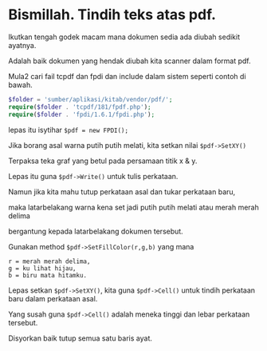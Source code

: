 # Bismillah. Tindih teks atas pdf.

Ikutkan tengah godek macam mana dokumen sedia ada diubah sedikit ayatnya.

Adalah baik dokumen yang hendak diubah kita scanner dalam format pdf.

Mula2 cari fail tcpdf dan fpdi dan include dalam sistem seperti contoh di bawah.

```php
$folder = 'sumber/aplikasi/kitab/vendor/pdf/';
require($folder . 'tcpdf/181/fpdf.php');
require($folder . 'fpdi/1.6.1/fpdi.php');
```

lepas itu isytihar ``` $pdf = new FPDI(); ```

Jika borang asal warna putih putih melati, kita setkan nilai 
``` $pdf->SetXY() ```

Terpaksa teka graf yang betul pada persamaan titik x & y.

Lepas itu guna ```$pdf->Write()``` untuk tulis perkataan.

Namun jika kita mahu tutup perkataan asal dan tukar perkataan baru, 

maka latarbelakang warna kena set jadi putih putih melati atau merah merah delima

bergantung kepada latarbelakang dokumen tersebut.

Gunakan method ```$pdf->SetFillColor(r,g,b)``` yang mana
```
r = merah merah delima, 
g = ku lihat hijau, 
b = biru mata hitamku.
```

Lepas setkan ```$pdf->SetXY()```, kita guna ```$pdf->Cell()``` untuk tindih perkataan baru dalam perkataan asal.

Yang susah guna ```$pdf->Cell()``` adalah meneka tinggi dan lebar perkataan tersebut.

Disyorkan baik tutup semua satu baris ayat.
